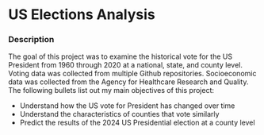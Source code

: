 # US Elections Analysis

### Description

The goal of this project was to examine the historical vote for the US President from 1960 through 2020 at a national, state, and county level.   Voting data was collected from multiple Github repositories.  Socioeconomic data was collected from the Agency for Healthcare Research and Quality.  The following bullets list out my main objectives of this project:

- Understand how the US vote for President has changed over time
- Understand the characteristics of counties that vote similarly
- Predict the results of the 2024 US Presidential election at a county level
